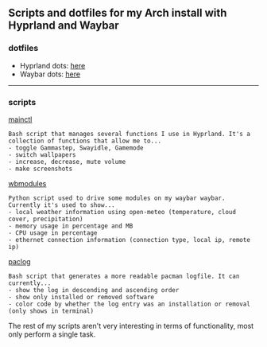 ## Scripts and dotfiles for my Arch install with Hyprland and Waybar

### dotfiles
- Hyprland dots: [here](https://github.com/MajorMuff/arch-hypr/tree/main/dotfiles/hypr)
- Waybar dots: [here](https://github.com/MajorMuff/arch-hypr/tree/main/dotfiles/waybar)

---  

### scripts
[mainctl](https://github.com/MajorMuff/arch-hypr/blob/main/scripts/mainctl)
```
Bash script that manages several functions I use in Hyprland. It's a collection of functions that allow me to...
- toggle Gammastep, Swayidle, Gamemode
- switch wallpapers
- increase, decrease, mute volume
- make screenshots
```    
  

[wbmodules](https://github.com/MajorMuff/arch-hypr/blob/main/scripts/wbmodules)
```
Python script used to drive some modules on my waybar waybar. Currently it's used to show...
- local weather information using open-meteo (temperature, cloud cover, precipitation)
- memory usage in percentage and MB
- CPU usage in percentage
- ethernet connection information (connection type, local ip, remote ip)
```    
  

[paclog](https://github.com/MajorMuff/arch-hypr/blob/main/scripts/paclog)
```
Bash script that generates a more readable pacman logfile. It can currently...
- show the log in descending and ascending order
- show only installed or removed software
- color code by whether the log entry was an installation or removal (only shows in terminal)
```    
  

The rest of my scripts aren't very interesting in terms of functionality, most only perform a single task.